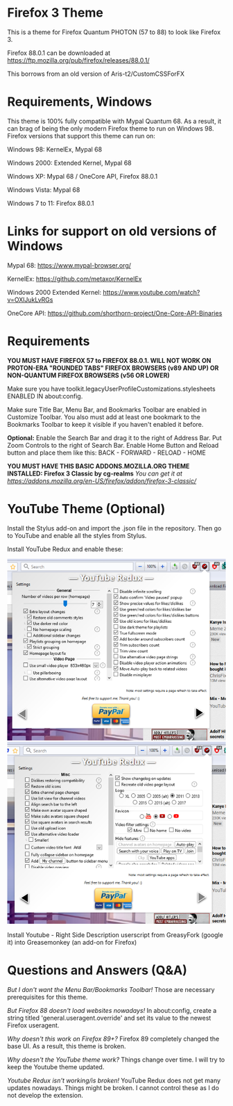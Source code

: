 # Firefox 3 Theme

This is a theme for Firefox Quantum PHOTON (57 to 88) to look like Firefox 3. 

Firefox 88.0.1 can be downloaded at https://ftp.mozilla.org/pub/firefox/releases/88.0.1/

This borrows from an old version of Aris-t2/CustomCSSForFX

# Requirements, Windows

This theme is 100% fully compatible with Mypal Quantum 68. As a result, it can brag of being the only modern Firefox theme to run on Windows 98.
Firefox versions that support this theme can run on:

Windows 98: KernelEx, Mypal 68

Windows 2000: Extended Kernel, Mypal 68

Windows XP: Mypal 68 / OneCore API, Firefox 88.0.1

Windows Vista: Mypal 68

Windows 7 to 11: Firefox 88.0.1

# Links for support on old versions of Windows

Mypal 68: https://www.mypal-browser.org/

KernelEx: https://github.com/metaxor/KernelEx

Windows 2000 Extended Kernel: https://www.youtube.com/watch?v=OXlJukLvRGs

OneCore API: https://github.com/shorthorn-project/One-Core-API-Binaries

# Requirements

**YOU MUST HAVE FIREFOX 57 to FIREFOX 88.0.1. WILL NOT WORK ON PROTON-ERA "ROUNDED TABS" FIREFOX BROWSERS (v89 AND UP) OR NON-QUANTUM FIREFOX BROWSERS (v56 OR LOWER)**

Make sure you have toolkit.legacyUserProfileCustomizations.stylesheets ENABLED IN about:config.

Make sure Title Bar, Menu Bar, and Bookmarks Toolbar are enabled in Customize Toolbar. You also must add at least one bookmark to the Bookmarks Toolbar to keep it visible if you haven't enabled it before.

**Optional:** Enable the Search Bar and drag it to the right of Address Bar. Put Zoom Controls to the right of Search Bar. Enable Home Button and Reload button and place them like this: BACK - FORWARD - RELOAD - HOME

**YOU MUST HAVE THIS BASIC ADDONS.MOZILLA.ORG THEME INSTALLED: Firefox 3 Classic by cg-realms**
*You can get it at https://addons.mozilla.org/en-US/firefox/addon/firefox-3-classic/*

# YouTube Theme (Optional)

Install the Stylus add-on and import the .json file in the repository. Then go to YouTube and enable all the styles from Stylus.

Install YouTube Redux and enable these: 

![this](redux1.png) ![this](redux2.png)

Install Youtube - Right Side Description userscript from GreasyFork (google it) into Greasemonkey (an add-on for Firefox)




# Questions and Answers (Q&A)

*But I don't want the Menu Bar/Bookmarks Toolbar!*
Those are necessary prerequisites for this theme.

*But Firefox 88 doesn't load websites nowadays!*
In about:config, create a string titled 'general.useragent.override' and set its value to the newest Firefox useragent.

*Why doesn't this work on Firefox 89+?*
Firefox 89 completely changed the base UI. As a result, this theme is broken.

*Why doesn't the YouTube theme work?*
Things change over time. I will try to keep the Youtube theme updated.

*Youtube Redux isn't working/is broken!*
YouTube Redux does not get many updates nowadays. Things might be broken. I cannot control these as I do not develop the extension.









